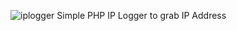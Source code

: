 ![iplogger](https://github.com/user-attachments/assets/434833b5-d045-4725-b271-3a150ee932e6)
Simple PHP IP Logger to grab IP Address
